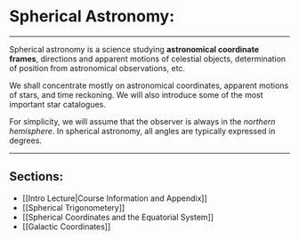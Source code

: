 # Spherical Astronomy: 

___


Spherical astronomy is a science studying **astronomical coordinate frames**, directions and  apparent motions of celestial objects, determination of position from astronomical observations, etc. 

We shall concentrate mostly on astronomical coordinates, apparent motions of stars, and time reckoning. We will also introduce some of the most important star catalogues. 

For simplicity, we will assume that the observer is always in the *northern hemisphere*. In spherical astronomy, all angles are typically expressed in degrees. 
***

## Sections:

- [[Intro Lecture|Course Information and Appendix]]
- [[Spherical Trigonometery]]
- [[Spherical Coordinates and the Equatorial System]]
- [[Galactic Coordinates]]